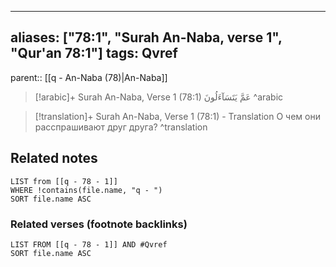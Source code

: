 
---
aliases: ["78:1", "Surah An-Naba, verse 1", "Qur'an 78:1"]
tags: Qvref
---

parent:: [[q - An-Naba (78)|An-Naba]]

> [!arabic]+ Surah An-Naba, Verse 1 (78:1)
> <span class="quran-arabic"> عَمَّ يَتَسَآءَلُونَ</span>
^arabic

> [!translation]+ Surah An-Naba, Verse 1 (78:1) - Translation
> О чем они расспрашивают друг друга?
^translation



## Related notes
```dataview
LIST from [[q - 78 - 1]]
WHERE !contains(file.name, "q - ")
SORT file.name ASC
```

### Related verses (footnote backlinks)
```dataview
LIST FROM [[q - 78 - 1]] AND #Qvref
SORT file.name ASC
```

